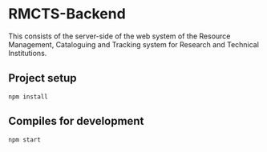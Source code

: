 # RMCTS-Backend
This consists of the server-side of the web system of the Resource Management, Cataloguing and Tracking system for Research and Technical Institutions.

## Project setup
```
npm install

```

## Compiles for development
```
npm start
```
